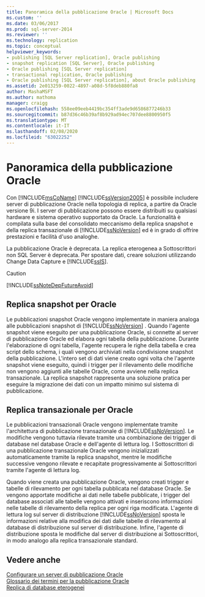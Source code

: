 ```yaml
---
title: Panoramica della pubblicazione Oracle | Microsoft Docs
ms.custom: ''
ms.date: 03/06/2017
ms.prod: sql-server-2014
ms.reviewer: ''
ms.technology: replication
ms.topic: conceptual
helpviewer_keywords:
- publishing [SQL Server replication], Oracle publishing
- snapshot replication [SQL Server], Oracle publishing
- Oracle publishing [SQL Server replication]
- transactional replication, Oracle publishing
- Oracle publishing [SQL Server replication], about Oracle publishing
ms.assetid: 2e013259-0022-4897-a08d-5f8deb880fa8
author: MashaMSFT
ms.author: mathoma
manager: craigg
ms.openlocfilehash: 558ee09eeb4419bc354ff3ade9d6586877246b33
ms.sourcegitcommit: b87d36c46b39af8b929ad94ec707dee8800950f5
ms.translationtype: MT
ms.contentlocale: it-IT
ms.lasthandoff: 02/08/2020
ms.locfileid: "63022252"
---
```

# <a name="oracle-publishing-overview"></a>Panoramica della pubblicazione Oracle
  Con [!INCLUDE[msCoName](../../../includes/msconame-md.md)] [!INCLUDE[ssVersion2005](../../../includes/ssversion2005-md.md)] è possibile includere server di pubblicazione Oracle nella topologia di replica, a partire da Oracle versione 9i. I server di pubblicazione possono essere distribuiti su qualsiasi hardware e sistema operativo supportato da Oracle. La funzionalità è compilata sulla base del consolidato meccanismo della replica snapshot e della replica transazionale di [!INCLUDE[ssNoVersion](../../../includes/ssnoversion-md.md)] ed è in grado di offrire prestazioni e facilità d'uso analoghe.  
  
 La pubblicazione Oracle è deprecata. La replica eterogenea a Sottoscrittori non SQL Server è deprecata. Per spostare dati, creare soluzioni utilizzando Change Data Capture e [!INCLUDE[ssIS](../../../includes/ssis-md.md)].  
  
> [!CAUTION]  
>  [!INCLUDE[ssNoteDepFutureAvoid](../../../includes/ssnotedepfutureavoid-md.md)]  
  
## <a name="snapshot-replication-for-oracle"></a>Replica snapshot per Oracle  
 Le pubblicazioni snapshot Oracle vengono implementate in maniera analoga alle pubblicazioni snapshot di [!INCLUDE[ssNoVersion](../../../includes/ssnoversion-md.md)] . Quando l'agente snapshot viene eseguito per una pubblicazione Oracle, si connette al server di pubblicazione Oracle ed elabora ogni tabella della pubblicazione. Durante l'elaborazione di ogni tabella, l'agente recupera le righe della tabella e crea script dello schema, i quali vengono archiviati nella condivisione snapshot della pubblicazione. L'intero set di dati viene creato ogni volta che l'agente snapshot viene eseguito, quindi i trigger per il rilevamento delle modifiche non vengono aggiunti alle tabelle Oracle, come avviene nella replica transazionale. La replica snapshot rappresenta una soluzione pratica per eseguire la migrazione dei dati con un impatto minimo sul sistema di pubblicazione.  
  
## <a name="transactional-replication-for-oracle"></a>Replica transazionale per Oracle  
 Le pubblicazioni transazionali Oracle vengono implementate tramite l'architettura di pubblicazione transazionale di [!INCLUDE[ssNoVersion](../../../includes/ssnoversion-md.md)]. Le modifiche vengono tuttavia rilevate tramite una combinazione dei trigger di database nel database Oracle e dell'agente di lettura log. I Sottoscrittori di una pubblicazione transazionale Oracle vengono inizializzati automaticamente tramite la replica snapshot, mentre le modifiche successive vengono rilevate e recapitate progressivamente ai Sottoscrittori tramite l'agente di lettura log.  
  
 Quando viene creata una pubblicazione Oracle, vengono creati trigger e tabelle di rilevamento per ogni tabella pubblicata nel database Oracle. Se vengono apportate modifiche ai dati nelle tabelle pubblicate, i trigger del database associati alle tabelle vengono attivati e inseriscono informazioni nelle tabelle di rilevamento della replica per ogni riga modificata. L'agente di lettura log sul server di distribuzione [!INCLUDE[ssNoVersion](../../../includes/ssnoversion-md.md)] sposta le informazioni relative alla modifica dei dati dalle tabelle di rilevamento al database di distribuzione sul server di distribuzione. Infine, l'agente di distribuzione sposta le modifiche dal server di distribuzione ai Sottoscrittori, in modo analogo alla replica transazionale standard.  
  
## <a name="see-also"></a>Vedere anche  
 [Configurare un server di pubblicazione Oracle](configure-an-oracle-publisher.md)   
 [Glossario dei termini per la pubblicazione Oracle](glossary-of-terms-for-oracle-publishing.md)   
 [Replica di database eterogenei](heterogeneous-database-replication.md)  
  
  
